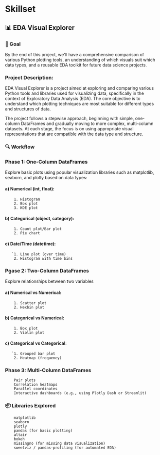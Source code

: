 # Skillset
## 📊 EDA Visual Explorer
### 🚀 Goal
By the end of this project, we'll have a comprehensive comparison of various Python plotting tools, an understanding of which visuals suit which data types, and a reusable EDA toolkit for future data science projects.

### Project Description:
EDA Visual Explorer is a project aimed at exploring and comparing various Python tools and libraries used for visualizing data, specifically in the context of Exploratory Data Analysis (EDA). The core objective is to understand which plotting techniques are most suitable for different types and structures of data.

The project follows a stepwise approach, beginning with simple, one-column DataFrames and gradually moving to more complex, multi-column datasets. At each stage, the focus is on using appropriate visual representations that are compatible with the data type and structure.

### 🔍 Workflow
### Phase 1: One-Column DataFrames
Explore basic plots using popular visualization libraries such as matplotlib, seaborn, and plotly based on data types:

  #### a) Numerical (int, float):
        1. Histogram
        2. Box plot
        3. KDE plot
  #### b) Categorical (object, category):
        1. Count plot/Bar plot
        2. Pie chart
 #### c) Date/Time (datetime):
       `1. Line plot (over time)
        2. Histogram with time bins
        
### Pgase 2: Two-Column DataFrames
Explore relationships between two variables

  #### a) Numerical vs Numerical:
        1. Scatter plot
        2. Hexbin plot
  #### b) Categorical vs Numerical:
        1. Box plot
        2. Violin plot
 #### c) Categorical vs Categorical:
       `1. Grouped bar plot
        2. Heatmap (frequency)

### Phase 3: Multi-Column DataFrames
        Pair plots
        Correlation heatmaps
        Parallel coordinates
        Interactive dashboards (e.g., using Plotly Dash or Streamlit)
        
### 📦 Libraries Explored
        matplotlib
        seaborn
        plotly
        pandas (for basic plotting)
        altair
        bokeh
        missingno (for missing data visualization)
        sweetviz / pandas-profiling (for automated EDA)

